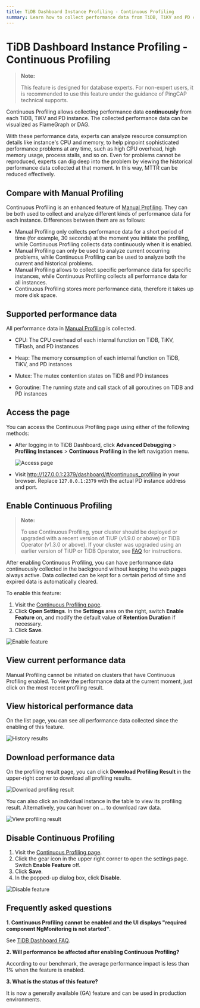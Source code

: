 ```yaml
---
title: TiDB Dashboard Instance Profiling - Continuous Profiling
summary: Learn how to collect performance data from TiDB, TiKV and PD continuously to reduce MTTR.
---
```


# TiDB Dashboard Instance Profiling - Continuous Profiling

> **Note:**
>
> This feature is designed for database experts. For non-expert users, it is recommended to use this feature under the guidance of PingCAP technical supports.

Continuous Profiling allows collecting performance data **continuously** from each TiDB, TiKV and PD instance. The collected performance data can be visualized as FlameGraph or DAG.

With these performance data, experts can analyze resource consumption details like instance's CPU and memory, to help pinpoint sophisticated performance problems at any time, such as high CPU overhead, high memory usage, process stalls, and so on. Even for problems cannot be reproduced, experts can dig deep into the problem by viewing the historical performance data collected at that moment. In this way, MTTR can be reduced effectively.

## Compare with Manual Profiling

Continuous Profiling is an enhanced feature of [Manual Profiling](/dashboard/dashboard-profiling.md). They can be both used to collect and analyze different kinds of performance data for each instance. Differences between them are as follows:

- Manual Profiling only collects performance data for a short period of time (for example, 30 seconds) at the moment you initiate the profiling, while Continuous Profiling collects data continuously when it is enabled.
- Manual Profiling can only be used to analyze current occurring problems, while Continuous Profiling can be used to analyze both the current and historical problems.
- Manual Profiling allows to collect specific performance data for specific instances, while Continuous Profiling collects all performance data for all instances.
- Continuous Profiling stores more performance data, therefore it takes up more disk space.

## Supported performance data

All performance data in [Manual Profiling](/dashboard/dashboard-profiling.md#supported-performance-data) is collected.

- CPU: The CPU overhead of each internal function on TiDB, TiKV, TiFlash, and PD instances

- Heap: The memory consumption of each internal function on TiDB, TiKV, and PD instances

- Mutex: The mutex contention states on TiDB and PD instances

- Goroutine: The running state and call stack of all goroutines on TiDB and PD instances

## Access the page

You can access the Continuous Profiling page using either of the following methods:

* After logging in to TiDB Dashboard, click **Advanced Debugging** > **Profiling Instances** > **Continuous Profiling** in the left navigation menu.

  ![Access page](https://download.pingcap.com/images/docs/dashboard/dashboard-conprof-access.png)

* Visit <http://127.0.0.1:2379/dashboard/#/continuous_profiling> in your browser. Replace `127.0.0.1:2379` with the actual PD instance address and port.

## Enable Continuous Profiling

> **Note:**
>
> To use Continuous Profiling, your cluster should be deployed or upgraded with a recent version of TiUP (v1.9.0 or above) or TiDB Operator (v1.3.0 or above). If your cluster was upgraded using an earlier version of TiUP or TiDB Operator, see [FAQ](/dashboard/dashboard-faq.md#a-required-component-ngmonitoring-is-not-started-error-is-shown) for instructions.

After enabling Continuous Profiling, you can have performance data continuously collected in the background without keeping the web pages always active. Data collected can be kept for a certain period of time and expired data is automatically cleared.

To enable this feature:

1. Visit the [Continuous Profiling page](#access-the-page).
2. Click **Open Settings**. In the **Settings** area on the right, switch **Enable Feature** on, and modify the default value of **Retention Duration** if necessary.
3. Click **Save**.

![Enable feature](https://download.pingcap.com/images/docs/dashboard/dashboard-conprof-start.png)

## View current performance data

Manual Profiling cannot be initiated on clusters that have Continuous Profiling enabled. To view the performance data at the current moment, just click on the most recent profiling result.

## View historical performance data

On the list page, you can see all performance data collected since the enabling of this feature.

![History results](https://download.pingcap.com/images/docs/dashboard/dashboard-conprof-history.png)

## Download performance data

On the profiling result page, you can click **Download Profiling Result** in the upper-right corner to download all profiling results.

![Download profiling result](https://download.pingcap.com/images/docs/dashboard/dashboard-conprof-download.png)

You can also click an individual instance in the table to view its profiling result. Alternatively, you can hover on ... to download raw data.

![View profiling result](https://download.pingcap.com/images/docs/dashboard/dashboard-conprof-single.png)

## Disable Continuous Profiling

1. Visit the [Continuous Profiling page](#access-the-page).
2. Click the gear icon in the upper right corner to open the settings page. Switch **Enable Feature** off.
3. Click **Save**.
4. In the popped-up dialog box, click **Disable**.

![Disable feature](https://download.pingcap.com/images/docs/dashboard/dashboard-conprof-stop.png)

## Frequently asked questions

**1. Continuous Profiling cannot be enabled and the UI displays "required component NgMonitoring is not started"**.

See [TiDB Dashboard FAQ](/dashboard/dashboard-faq.md#a-required-component-ngmonitoring-is-not-started-error-is-shown).

**2. Will performance be affected after enabling Continuous Profiling?**

According to our benchmark, the average performance impact is less than 1% when the feature is enabled.

**3. What is the status of this feature?**

It is now a generally available (GA) feature and can be used in production environments.
